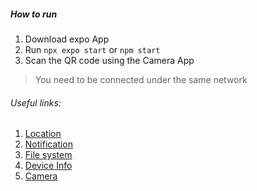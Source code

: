 ##### How to run
1. Download expo App
2. Run ```npx expo start``` or ```npm start```
3. Scan the QR code using the Camera App

> You need to be connected under the same network

###### Useful links:
1. [Location](https://docs.expo.dev/versions/latest/sdk/location/)
2. [Notification](https://docs.expo.dev/versions/latest/sdk/notifications/)
3. [File system](https://docs.expo.dev/versions/latest/sdk/filesystem/)
4. [Device Info](https://docs.expo.dev/versions/latest/sdk/device/)
5. [Camera](https://docs.expo.dev/versions/latest/sdk/camera/)